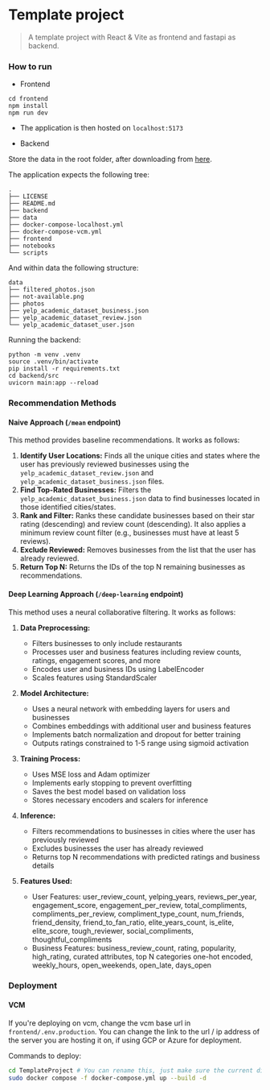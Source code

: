 # Template project

> A template project with React & Vite as frontend and fastapi as backend.


### How to run

- Frontend
```
cd frontend
npm install
npm run dev
```
- The application is then hosted on `localhost:5173`


- Backend

Store the data in the root folder, after downloading from [here](https://duke.box.com/s/4of0k1j2ymfirv908rczov0jtj92nop8).

The application expects the following tree:

```
.
├── LICENSE
├── README.md
├── backend
├── data
├── docker-compose-localhost.yml
├── docker-compose-vcm.yml
├── frontend
├── notebooks
└── scripts
```
And within data the following structure:
```
data
├── filtered_photos.json
├── not-available.png
├── photos
├── yelp_academic_dataset_business.json
├── yelp_academic_dataset_review.json
└── yelp_academic_dataset_user.json
```

Running the backend:
```
python -m venv .venv
source .venv/bin/activate
pip install -r requirements.txt
cd backend/src
uvicorn main:app --reload
```


### Recommendation Methods

#### Naive Approach (`/mean` endpoint)

This method provides baseline recommendations. It works as follows:
1.  **Identify User Locations:** Finds all the unique cities and states where the user has previously reviewed businesses using the `yelp_academic_dataset_review.json` and `yelp_academic_dataset_business.json` files.
2.  **Find Top-Rated Businesses:** Filters the `yelp_academic_dataset_business.json` data to find businesses located in those identified cities/states.
3.  **Rank and Filter:** Ranks these candidate businesses based on their star rating (descending) and review count (descending). It also applies a minimum review count filter (e.g., businesses must have at least 5 reviews).
4.  **Exclude Reviewed:** Removes businesses from the list that the user has already reviewed.
5.  **Return Top N:** Returns the IDs of the top N remaining businesses as recommendations.

#### Deep Learning Approach (`/deep-learning` endpoint)

This method uses a neural collaborative filtering. It works as follows:

1. **Data Preprocessing:**
   - Filters businesses to only include restaurants
   - Processes user and business features including review counts, ratings, engagement scores, and more
   - Encodes user and business IDs using LabelEncoder
   - Scales features using StandardScaler

2. **Model Architecture:**
   - Uses a neural network with embedding layers for users and businesses
   - Combines embeddings with additional user and business features
   - Implements batch normalization and dropout for better training
   - Outputs ratings constrained to 1-5 range using sigmoid activation

3. **Training Process:**
   - Uses MSE loss and Adam optimizer
   - Implements early stopping to prevent overfitting
   - Saves the best model based on validation loss
   - Stores necessary encoders and scalers for inference

4. **Inference:**
   - Filters recommendations to businesses in cities where the user has previously reviewed
   - Excludes businesses the user has already reviewed
   - Returns top N recommendations with predicted ratings and business details

5. **Features Used:**
   - User Features: user_review_count, yelping_years, reviews_per_year, engagement_score, engagement_per_review, total_compliments, compliments_per_review, compliment_type_count, num_friends, friend_density, friend_to_fan_ratio, elite_years_count, is_elite, elite_score, tough_reviewer, social_compliments, thoughtful_compliments
   - Business Features: business_review_count, rating, popularity, high_rating, curated attributes, top N categories one-hot encoded, weekly_hours, open_weekends, open_late, days_open


### Deployment

#### VCM

If you're deploying on vcm, change the vcm base url in `frontend/.env.production`. You can change the link to the url / ip address of the server you are hosting it on, if using GCP or Azure for deployment.

Commands to deploy:

```bash
cd TemplateProject # You can rename this, just make sure the current directory has the docker compose file
sudo docker compose -f docker-compose.yml up --build -d
```